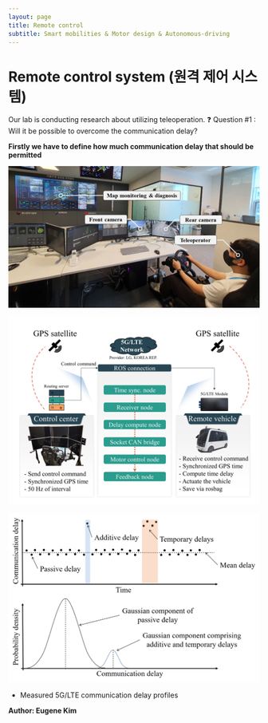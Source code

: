 ```yaml
---
layout: page
title: Remote control
subtitle: Smart mobilities & Motor design & Autonomous-driving
---
```


# Remote control system (원격 제어 시스템)
Our lab is conducting research about utilizing teleoperation.
 :question: Question #1 : Will it be possible to overcome the communication delay?

**Firstly we have to define how much communication delay that should be permitted**

![labpic](https://github.com/hrchalab/hrchalab.github.io/blob/master/assets/remote/example_teleopration.png?raw=true)

![labpic](https://github.com/hrchalab/hrchalab.github.io/blob/master/assets/remote/experiment.jpg?raw=true)

![labpic](https://github.com/hrchalab/hrchalab.github.io/blob/master/assets/remote/communication_delay.png?raw=true)

- Measured 5G/LTE communication delay profiles




**Author: Eugene Kim**
